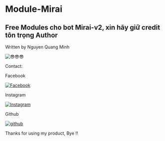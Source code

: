 # Module-Mirai
<!DOCTYPE html>
<html>
<body>
  <h2>Free Modules cho bot Mirai-v2, xin hãy giữ credit tôn trọng Author</h2>
  <p>Written by Nguyen Quang Minh<p>
  <img src="https://i.postimg.cc/fRmc7N0K/large.jpg" alt="😎😎😎">
  <p>Contact:</p>
  <p>Facebook</p>
  <a href="https://facebook.com/yotsuba.kawaii.2608" target="_blank"><img src="https://i.postimg.cc/JzY9Vjh0/1024px-Facebook-icon-2013-svg.png" alt="Facebook"/></a>
  <p>Instagram</p>
  <a href="https://instagram.com/mikusosweet" target="_blank"><img scr="https://i.postimg.cc/mDkndk4M/image.png" alt="Instagram"/></a>
  <p>Github</p>
  <a href="https://github.com/yotsuba-co-cute" target="_blank"><img scr="https://i.postimg.cc/Vkpy3X7g/image.png" alt="github"/></a>
  <p>Thanks for using my product, Bye !!
</body>
</html>
